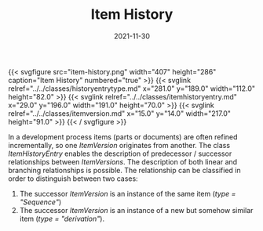 ﻿---
title: Item History
toc: false
type: specs
layout: diagram
date: "2021-11-30"
draft: false
specification: VEC
version: 2.0.0-rc1
documentType: "Recommendation"
elementType: Diagram
classes:
  - HistoryEntryType
  - ItemHistoryEntry
  - ItemVersion
menu:
  VEC-2.0.0-rc1:    
    parent: pdm-information
    identifier: pdm-information/item-history
    weight: 1003003 

# Prev/next pager order (if `docs_section_pager` enabled in `params.toml`)
weight: 1003003
---
{{< svgfigure src="item-history.png" width="407" height="286" caption="Item History" numbered="true" >}}
  {{< svglink relref="../../classes/historyentrytype.md" x="281.0" y="189.0" width="112.0" height="82.0" >}}
  {{< svglink relref="../../classes/itemhistoryentry.md" x="29.0" y="196.0" width="191.0" height="70.0" >}}
  {{< svglink relref="../../classes/itemversion.md" x="15.0" y="14.0" width="217.0" height="91.0" >}}
{{< / svgfigure >}}
<p> In a development process items (parts or documents)&#160;are often refined incrementally, so one <i>ItemVersion </i>originates from another. The class <i>ItemHistoryEntry</i> enables the description of predecessor / successor relationships between <i>ItemVersions</i>. The description of both linear and branching relationships is possible. The relationship can be classified in order to distinguish between two cases:      </p>      <ol>       <li> The successor <i>ItemVersion</i> is an instance of the same item (<i>type = &quot;Sequence&quot;</i>)        </li>       <li> The successor <i>ItemVersion</i> is an instance of a new but somehow similar item (<i>type = &quot;derivation&quot;</i>).        </li>     </ol>